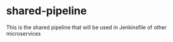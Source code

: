 # shared-pipeline
This is the shared pipeline that will be used in Jenkinsfile of other microservices
